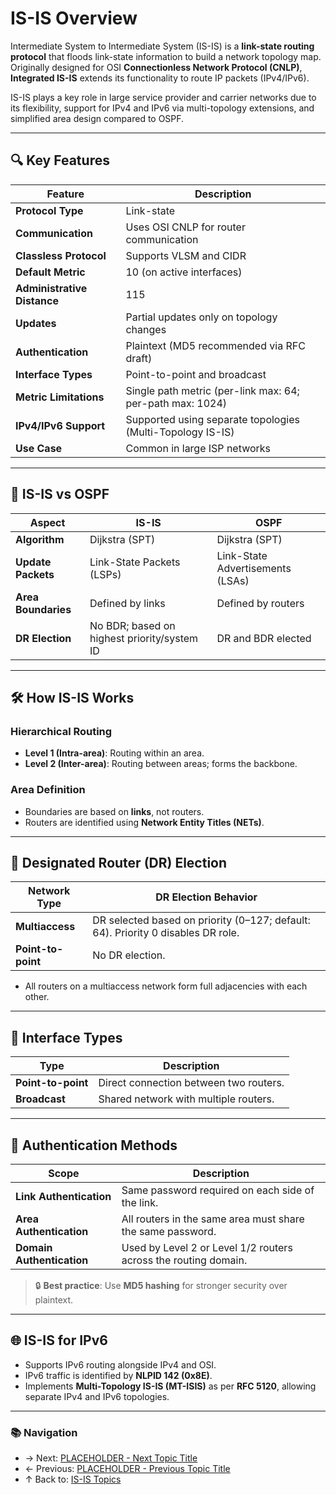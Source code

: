 # IS-IS Overview  

Intermediate System to Intermediate System (IS-IS) is a **link-state routing protocol** that floods link-state information to build a network topology map. Originally designed for OSI **Connectionless Network Protocol (CNLP)**, **Integrated IS-IS** extends its functionality to route IP packets (IPv4/IPv6).  

IS-IS  plays a key role in large service provider and carrier networks due to its flexibility, support for IPv4 and IPv6 via multi-topology extensions, and simplified area design compared to OSPF.

---

## 🔍 Key Features

| Feature                     | Description                                                |
| --------------------------- | ---------------------------------------------------------- |
| **Protocol Type**           | Link-state                                                 |
| **Communication**           | Uses OSI CNLP for router communication                     |
| **Classless Protocol**      | Supports VLSM and CIDR                                     |
| **Default Metric**          | 10 (on active interfaces)                                  |
| **Administrative Distance** | 115                                                        |
| **Updates**                 | Partial updates only on topology changes                   |
| **Authentication**          | Plaintext (MD5 recommended via RFC draft)                  |
| **Interface Types**         | Point-to-point and broadcast                               |
| **Metric Limitations**      | Single path metric (per-link max: 64; per-path max: 1024)  |
| **IPv4/IPv6 Support**       | Supported using separate topologies (Multi-Topology IS-IS) |
| **Use Case**                | Common in large ISP networks                               |

---

## 🔁 IS-IS vs OSPF

| Aspect              | IS-IS                                       | OSPF                             |
| ------------------- | ------------------------------------------- | -------------------------------- |
| **Algorithm**       | Dijkstra (SPT)                              | Dijkstra (SPT)                   |
| **Update Packets**  | Link-State Packets (LSPs)                   | Link-State Advertisements (LSAs) |
| **Area Boundaries** | Defined by links                            | Defined by routers               |
| **DR Election**     | No BDR; based on highest priority/system ID | DR and BDR elected               |

---

## 🛠 How IS-IS Works

### Hierarchical Routing

- **Level 1 (Intra-area)**: Routing within an area.
- **Level 2 (Inter-area)**: Routing between areas; forms the backbone.

### Area Definition

- Boundaries are based on **links**, not routers.
- Routers are identified using **Network Entity Titles (NETs)**.

---

## 👑 Designated Router (DR) Election

| Network Type       | DR Election Behavior                                                             |
| ------------------ | -------------------------------------------------------------------------------- |
| **Multiaccess**    | DR selected based on priority (0–127; default: 64). Priority 0 disables DR role. |
| **Point-to-point** | No DR election.                                                                  |

- All routers on a multiaccess network form full adjacencies with each other.

---

## 🔌 Interface Types

| Type               | Description                            |
| ------------------ | -------------------------------------- |
| **Point-to-point** | Direct connection between two routers. |
| **Broadcast**      | Shared network with multiple routers.  |

---

## 🔐 Authentication Methods

| Scope                     | Description                                                     |
| ------------------------- | --------------------------------------------------------------- |
| **Link Authentication**   | Same password required on each side of the link.                |
| **Area Authentication**   | All routers in the same area must share the same password.      |
| **Domain Authentication** | Used by Level 2 or Level 1/2 routers across the routing domain. |

> 🔒 **Best practice**: Use **MD5 hashing** for stronger security over plaintext.

---

## 🌐 IS-IS for IPv6

- Supports IPv6 routing alongside IPv4 and OSI.
- IPv6 traffic is identified by **NLPID 142 (0x8E)**.
- Implements **Multi-Topology IS-IS (MT-ISIS)** as per **RFC 5120**, allowing separate IPv4 and IPv6 topologies.

---

### 📚 Navigation
- → Next: [PLACEHOLDER - Next Topic Title](placeholder-next.md)  
- ← Previous: [PLACEHOLDER - Previous Topic Title](placeholder-prev.md)  
- ↑ Back to: [IS-IS Topics](../readme.md)
